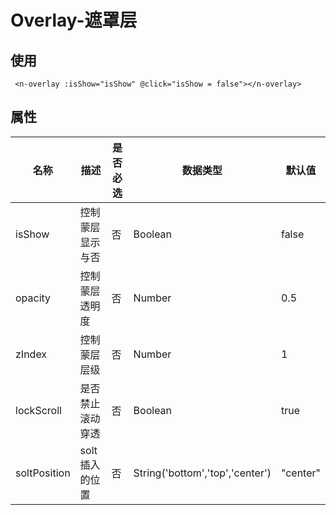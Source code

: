 # Overlay-遮罩层

## 使用
```
 <n-overlay :isShow="isShow" @click="isShow = false"></n-overlay>
```

## 属性
|  名称   | 描述              | 是否必选 | 数据类型    | 默认值 |
|  ----  | ----             | ----    |   ----    | ----  | 
| isShow  | 控制蒙层显示与否    | 否       |  Boolean  |  false  | 
| opacity  | 控制蒙层透明度    | 否       |  Number   | 0.5  | 
| zIndex  | 控制蒙层层级       | 否       |  Number   | 1  | 
| lockScroll  | 是否禁止滚动穿透     | 否      |  Boolean   | true  | 
| soltPosition  | solt插入的位置     | 否      |  String('bottom','top','center')   | "center"  | 
